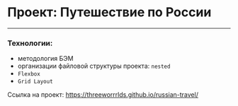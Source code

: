 # **Проект: Путешествие по России**
_________________________________________________________________________________________________________


### Технологии:

- методология БЭМ
- организации файловой структуры проекта: `nested`
- `Flexbox`
- `Grid Layout`

Ссылка на проект: https://threeworrrlds.github.io/russian-travel/